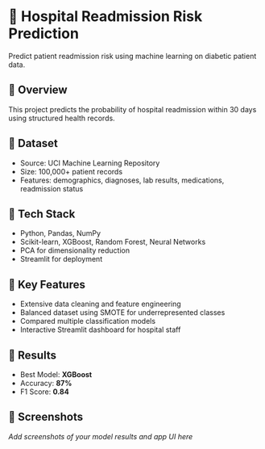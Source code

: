 # 🏥 Hospital Readmission Risk Prediction

Predict patient readmission risk using machine learning on diabetic patient data.

## 🔹 Overview
This project predicts the probability of hospital readmission within 30 days using structured health records.

## 🔹 Dataset
- Source: UCI Machine Learning Repository
- Size: 100,000+ patient records
- Features: demographics, diagnoses, lab results, medications, readmission status

## 🔹 Tech Stack
- Python, Pandas, NumPy
- Scikit-learn, XGBoost, Random Forest, Neural Networks
- PCA for dimensionality reduction
- Streamlit for deployment

## 🔹 Key Features
- Extensive data cleaning and feature engineering
- Balanced dataset using SMOTE for underrepresented classes
- Compared multiple classification models
- Interactive Streamlit dashboard for hospital staff

## 🔹 Results
- Best Model: **XGBoost**
- Accuracy: **87%**
- F1 Score: **0.84**



## 🔹 Screenshots
_Add screenshots of your model results and app UI here_
